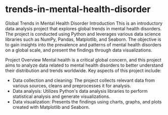 # trends-in-mental-health-disorder
Global Trends in Mental Health Disorder
Introduction
This is an introductory data analysis project that explores global trends in mental health disorders. The project is conducted using Python and leverages various data science libraries such as NumPy, Pandas, Matplotlib, and Seaborn. The objective is to gain insights into the prevalence and patterns of mental health disorders on a global scale, and present the findings through data visualizations.

Project Overview
Mental health is a critical global concern, and this project aims to analyze data related to mental health disorders to better understand their distribution and trends worldwide. Key aspects of this project include:

* Data collection and cleaning: The project collects relevant data from various sources, cleans and preprocesses it for analysis.
* Data analysis: Utilizes Python's data analysis libraries to perform statistical analysis and generate visualizations.
* Data visualization: Presents the findings using charts, graphs, and plots created with Matplotlib and Seaborn.

